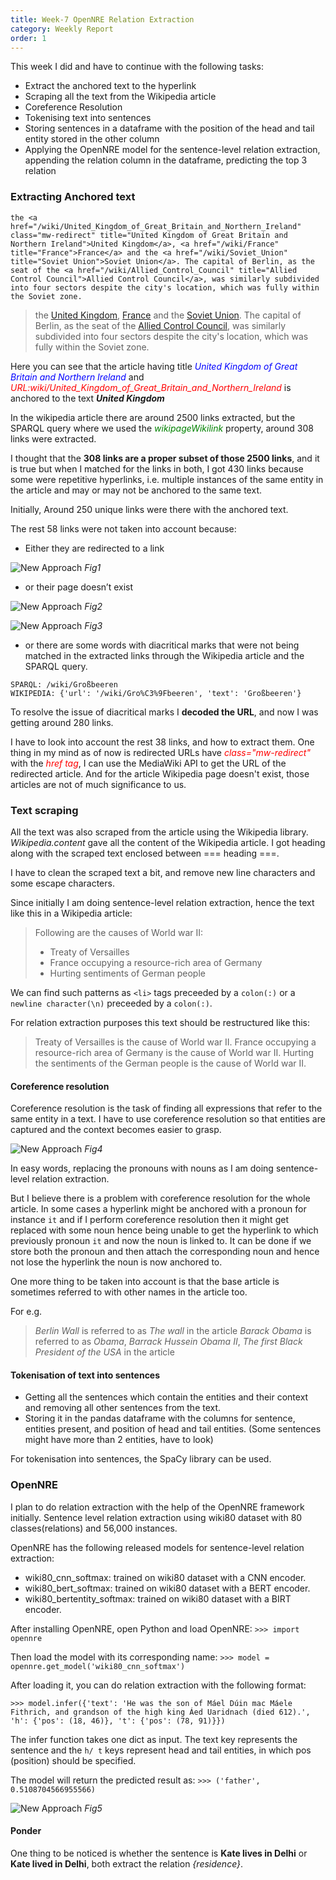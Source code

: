 ```yaml
---
title: Week-7 OpenNRE Relation Extraction
category: Weekly Report
order: 1
---
```


This week I did and have to continue with the following tasks:
- Extract the anchored text to the hyperlink
- Scraping all the text from the Wikipedia article
- Coreference Resolution
- Tokenising text into sentences
- Storing sentences in a dataframe with the position of the head and tail entity stored in the other column
- Applying the OpenNRE model for the sentence-level relation extraction, appending the relation column in the dataframe, predicting the top 3 relation

### Extracting Anchored text
```
the <a href="/wiki/United_Kingdom_of_Great_Britain_and_Northern_Ireland" class="mw-redirect" title="United Kingdom of Great Britain and Northern Ireland">United Kingdom</a>, <a href="/wiki/France" title="France">France</a> and the <a href="/wiki/Soviet_Union" title="Soviet Union">Soviet Union</a>. The capital of Berlin, as the seat of the <a href="/wiki/Allied_Control_Council" title="Allied Control Council">Allied Control Council</a>, was similarly subdivided into four sectors despite the city's location, which was fully within the Soviet zone.
```
> the <a href="/wiki/United_Kingdom_of_Great_Britain_and_Northern_Ireland" class="mw-redirect" title="United Kingdom of Great Britain and Northern Ireland">United Kingdom</a>, <a href="/wiki/France" title="France">France</a> and the <a href="/wiki/Soviet_Union" title="Soviet Union">Soviet Union</a>. The capital of Berlin, as the seat of the <a href="/wiki/Allied_Control_Council" title="Allied Control Council">Allied Control Council</a>, was similarly subdivided into four sectors despite the city's location, which was fully within the Soviet zone.

Here you can see that the article having title <span style="color:blue"> *United Kingdom of Great Britain and Northern Ireland*</span> and <span style="color:red">*URL:wiki/United_Kingdom_of_Great_Britain_and_Northern_Ireland*</span> is anchored to the text ***United Kingdom***

In the wikipedia article there are around 2500 links extracted, but the SPARQL query where we used the <span style="color:green">*wikipageWikilink*</span> property, around 308 links were extracted. 

I thought that the **308 links are a proper subset of those 2500 links**, and it is true but when I matched for the links in both, I got 430 links because some were repetitive hyperlinks, i.e. multiple instances of the same entity in the article and may or may not be anchored to the same text.

Initially, Around 250 unique links were there with the anchored text.

The rest 58 links were not taken into account because:
- Either they are redirected to a link 

![New Approach](https://ananyaiitbhilai.github.io/DBpedia_GSoC2022_Neural_Extraction_Framework/images/redirect_link.png)
*Fig1*

- or their page doesn’t exist 

![New Approach](https://ananyaiitbhilai.github.io/DBpedia_GSoC2022_Neural_Extraction_Framework/images/page_dne.png)
*Fig2*

![New Approach](https://ananyaiitbhilai.github.io/DBpedia_GSoC2022_Neural_Extraction_Framework/images/page_dne2.png)
*Fig3*

- or there are some words with diacritical marks that were not being matched in the extracted links through the Wikipedia article and the SPARQL query.

```
SPARQL: /wiki/Großbeeren
WIKIPEDIA: {'url': '/wiki/Gro%C3%9Fbeeren', 'text': 'Großbeeren'}
 ```

To resolve the issue of diacritical marks I **decoded the URL**, and now I was getting around 280 links. 

I have to look into account the rest 38 links, and how to extract them. One thing in my mind as of now is redirected URLs have <span style="color:red">*class="mw-redirect"*</span> with the <span style="color:red">*href tag*</span>, I can use the MediaWiki API to get the URL of the redirected article. And for the article Wikipedia page doesn't exist, those articles are not of much significance to us.


### Text scraping

All the text was also scraped from the article using the Wikipedia library. *Wikipedia.content* gave all the content of the Wikipedia article. I got heading along with the scraped text enclosed between === heading ===. 

I have to clean the scraped text a bit, and remove new line characters and some escape characters.

Since initially I am doing sentence-level relation extraction, hence the text like this in a Wikipedia article: 
> Following are the causes of World war II:
> - Treaty of Versailles
> - France occupying a resource-rich area of Germany
> - Hurting sentiments of German people

We can find such patterns as `<li>` tags preceeded by a `colon(:)` or a `newline character(\n)` preceeded by a `colon(:)`.

For relation extraction purposes this text should be restructured like this:
> Treaty of Versailles is the cause of World war II.
> France occupying a resource-rich area of Germany is the cause of World war II.
> Hurting the sentiments of the German people is the cause of World war II.

#### Coreference resolution

Coreference resolution is the task of finding all expressions that refer to the same entity in a text. I have to use coreference resolution so that entities are captured and the context becomes easier to grasp. 

![New Approach](https://ananyaiitbhilai.github.io/DBpedia_GSoC2022_Neural_Extraction_Framework/images/coref_resolution.png)
*Fig4*

In easy words, replacing the pronouns with nouns as I am doing sentence-level relation extraction. 

But I believe there is a problem with coreference resolution for the whole article. In some cases a hyperlink might be anchored with a pronoun for instance `it` and if I perform coreference resolution then it might get replaced with some noun hence being unable to get the hyperlink to which previously pronoun `it` and now the noun is linked to. It can be done if we store both the pronoun and then attach the corresponding noun and hence not lose the hyperlink the noun is now anchored to.

One more thing to be taken into account is that the base article is sometimes referred to with other names in the article too.

For e.g.
> *Berlin Wall* is referred to as *The wall* in the article
> *Barack Obama* is referred to as  *Obama*,  *Barrack Hussein Obama II*, *The first Black President of the USA* in the article

#### Tokenisation of text into sentences

- Getting all the sentences which contain the entities and their context and removing all other sentences from the text. 
- Storing it in the pandas dataframe with the columns for sentence, entities present, and position of head and tail entities. (Some sentences might have more than 2 entities, have to look)

For tokenisation into sentences, the SpaCy library can be used.


### OpenNRE 

I plan to do relation extraction with the help of the OpenNRE framework initially. Sentence level relation extraction using wiki80 dataset with 80 classes(relations) and 56,000 instances.

OpenNRE has the following released models for sentence-level relation extraction:
* wiki80_cnn_softmax: trained on wiki80 dataset with a CNN encoder.
* wiki80_bert_softmax: trained on wiki80 dataset with a BERT encoder.
* wiki80_bertentity_softmax: trained on wiki80 dataset with a BIRT encoder.

After installing OpenNRE, open Python and load OpenNRE:
`>>> import opennre`

Then load the model with its corresponding name:
`>>> model = opennre.get_model('wiki80_cnn_softmax')`

After loading it, you can do relation extraction with the following format:

```
>>> model.infer({'text': 'He was the son of Máel Dúin mac Máele Fithrich, and grandson of the high king Áed Uaridnach (died 612).', 'h': {'pos': (18, 46)}, 't': {'pos': (78, 91)}})
```

The infer function takes one dict as input. The text key represents the sentence and the `h/ t`  keys represent head and tail entities, in which pos (position) should be specified.

The model will return the predicted result as:
`>>> ('father', 0.5108704566955566)`

![New Approach](https://ananyaiitbhilai.github.io/DBpedia_GSoC2022_Neural_Extraction_Framework/images/openNRE.png)
*Fig5*

#### Ponder
One thing to be noticed is whether the sentence is **Kate lives in Delhi** or **Kate lived in Delhi**, both extract the relation *{residence}*.